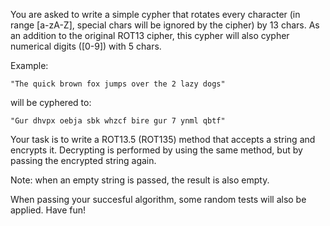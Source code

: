 You are asked to write a simple cypher that rotates every character (in range [a-zA-Z], special chars will be ignored by the cipher) by 13 chars. As an addition to the original ROT13 cipher, this cypher will also cypher numerical digits ([0-9]) with 5 chars.

Example:

    "The quick brown fox jumps over the 2 lazy dogs"

will be cyphered to:

    "Gur dhvpx oebja sbk whzcf bire gur 7 ynml qbtf"

Your task is to write a ROT13.5 (ROT135) method that accepts a string and encrypts it.
Decrypting is performed by using the same method, but by passing the encrypted string again.

Note: when an empty string is passed, the result is also empty.

When passing your succesful algorithm, some random tests will also be applied. Have fun!

